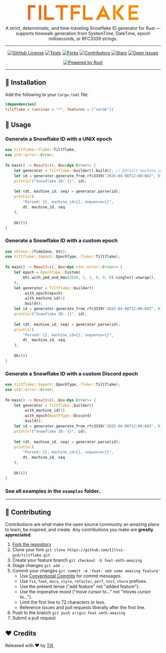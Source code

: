 <div align="center">

[![Preview](/assets/images/hero.png)](https://github.com/t1ltxz-gxd/tiltflake)
<p>A strict, deterministic, and time-traveling Snowflake ID generator for Rust — supports timewalk generation from SystemTime, DateTime<Utc>, epoch milliseconds, or RFC3339 strings.</p>

---
[![GitHub License](https://img.shields.io/github/license/t1ltxz-gxd/tiltflake)](https://github.com/t1ltxz-gxd/tiltflake/blob/main/LICENSE "license")
[![Tests](https://img.shields.io/github/actions/workflow/status/t1ltxz-gxd/tiltflake/ci.yml?style=flat-square&logo=github&label=Tests)](https://github.com/t1ltxz-gxd/tiltflake/tests)
[![Forks](https://custom-icon-badges.demolab.com/github/forks/t1ltxz-gxd/tiltflake?logo=fork)](https://github.com/t1ltxz-gxd/tiltflake/network/members)
[![Contributors](https://custom-icon-badges.demolab.com/github/contributors/t1ltxz-gxd/tiltflake?logo=people)](https://github.com/t1ltxz-gxd/tiltflake/graphs/contributors)
[![Stars](https://custom-icon-badges.demolab.com/github/stars/t1ltxz-gxd/tiltflake?logo=star)](https://github.com/t1ltxz-gxd/tiltflake/stargazers)
[![Open issues](https://custom-icon-badges.demolab.com/github/issues-raw/t1ltxz-gxd/tiltflake?logo=issue)](https://github.com/t1ltxz-gxd/tiltflake/issues)


[![Powered by Rust](https://custom-icon-badges.herokuapp.com/badge/-Powered%20by%20Rust-0d1620?logo=rust)](https://www.rust-lang.org/ "Powered by Rust")
</div>

___

## 🧩 Installation
Add the following to your `Cargo.toml` file:
```toml
[dependencies]
tiltflake = {version = "*", features = ["serde"]}
```

## 📖 Usage

### Generate a Snowflake ID with a UNIX epoch
```rust
use tiltflake::flake::Tiltflake;
use std::error::Error;

fn main() -> Result<(), Box<dyn Error>> {
	let generator = Tiltflake::builder().build(); // Default machine_id is 1 and epoch is Unix
	let id = generator.generate_from_rfc3339("2025-04-08T12:00:00Z", 0)?;
	println!("Snowflake ID: {}", id);

	let (dt, machine_id, seq) = generator.parse(id);
	println!(
		"Parsed: {}, machine_id={}, sequence={}",
		dt, machine_id, seq
	);

	Ok(())
}
```

### Generate a Snowflake ID with a custom epoch
```rust
use chrono::{TimeZone, Utc};
use tiltflake::{epoch::EpochType, flake::Tiltflake};

fn main() -> Result<(), Box<dyn std::error::Error>> {
	let epoch = EpochType::Custom(
		Utc.with_ymd_and_hms(2020, 1, 1, 0, 0, 0).single().unwrap(),
	);
	let generator = Tiltflake::builder()
		.with_epoch(epoch)
		.with_machine_id(1)
		.build();
	let id = generator.generate_from_rfc3339("2025-04-08T12:00:00Z", 0)?;
	println!("Snowflake ID: {}", id);

	let (dt, machine_id, seq) = generator.parse(id);
	println!(
		"Parsed: {}, machine_id={}, sequence={}",
		dt, machine_id, seq
	);

	Ok(())
}
```

### Generate a Snowflake ID with a custom Discord epoch
```rust
use tiltflake::{epoch::EpochType, flake::Tiltflake};
use std::error::Error;

fn main() -> Result<(), Box<dyn Error>> {
	let generator = Tiltflake::builder()
		.with_machine_id(1)
		.with_epoch(EpochType::Discord)
		.build();
	let id = generator.generate_from_rfc3339("2025-04-08T12:00:00Z", 0)?;
	println!("Snowflake ID: {}", id);

	let (dt, machine_id, seq) = generator.parse(id);
	println!(
		"Parsed: {}, machine_id={}, sequence={}",
		dt, machine_id, seq
	);

	Ok(())
}
```

### See all examples in the `examples` folder.

___

## 🤝 Contributing

Contributions are what make the open source community an amazing place to learn, be inspired, and create.
Any contributions you make are **greatly appreciated**.

1. [Fork the repository](https://github.com/t1ltxz-gxd/tiltflake/fork)
2. Clone your fork `git clone https://github.com/t1ltxz-gxd/tiltflake.git`
3. Create your feature branch `git checkout -b feat-smth-amazing`
4. Stage changes `git add .`
5. Commit your changes `git commit -m 'feat: add some amazing feature'`
   - Use [Conventional Commits](https://www.conventionalcommits.org/en/v1.0.0/) for commit messages.
   - Use `fix`, `feat`, `docs`, `style`, `refactor`, `perf`, `test`, `chore` prefixes.
   - Use the present tense ("add feature" not "added feature").
   - Use the imperative mood ("move cursor to..." not "moves cursor to...").
   - Limit the first line to 72 characters or less.
   - Reference issues and pull requests liberally after the first line.
6. Push to the branch `git push origin feat-smth-amazing`
7. Submit a pull request

## ❤️ Credits

Released with ❤️ by [Tilt](https://github.com/t1ltxz-gxd).
